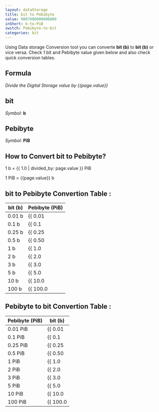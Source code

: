 ```yaml
---
layout: dataStorage
title: bit to Pebibyte
value: 9007000000000000
inShort: b-to-PiB
switch: Pebibyte-to-bit
categories: bit
---
```


Using Data storage Conversion tool you can converte **bit (b)** to **bit (b)** or vice versa. Check 1 bit and Pebibyte value given below and also check quick conversion tables.

## Formula
*Divide the Digital Storage value by {{page.value}}*

## bit
*Symbol:* **b**

## Pebibyte
*Symbol:* **PiB**

## How to Convert bit to Pebibyte?

1 b = {{ 1.0 | divided_by: page.value }} PiB

1 PiB = {{page.value}} b


## bit to Pebibyte Convertion Table :

| bit (b) | Pebibyte (PiB) |
| ---- | ---- |
| 0.01 b | {{ 0.01 | divided_by: page.value }} PiB |
| 0.1 b | {{ 0.1 | divided_by: page.value }} PiB |
| 0.25 b | {{ 0.25 | divided_by: page.value }} PiB |
| 0.5 b | {{ 0.50 | divided_by: page.value }} PiB |
| 1 b | {{ 1.0 | divided_by: page.value }} PiB |
| 2 b | {{ 2.0 | divided_by: page.value }} PiB |
| 3 b | {{ 3.0 | divided_by: page.value }} PiB |
| 5 b | {{ 5.0 | divided_by: page.value }} PiB |
| 10 b | {{ 10.0 | divided_by: page.value }} PiB |
| 100 b | {{ 100.0 | divided_by: page.value }} PiB |

## Pebibyte to bit Convertion Table :

| Pebibyte (PiB) | bit (b) |
| ---- | ---- |
| 0.01 PiB | {{ 0.01 | times: page.value }} b |
| 0.1 PiB | {{ 0.1 | times: page.value }} b |
| 0.25 PiB | {{ 0.25 | times: page.value }} b |
| 0.5 PiB | {{ 0.50 | times: page.value }} b |
| 1 PiB | {{ 1.0 | times: page.value }} b |
| 2 PiB | {{ 2.0 | times: page.value }} b |
| 3 PiB | {{ 3.0 | times: page.value }} b |
| 5 PiB | {{ 5.0 | times: page.value }} b |
| 10 PiB | {{ 10.0 | times: page.value }} b |
| 100 PiB | {{ 100.0 | times: page.value }} b |


<script>
document.getElementById('selectInput')[0].selected = true
document.getElementById('selectOutput')[21].selected = true
</script>
